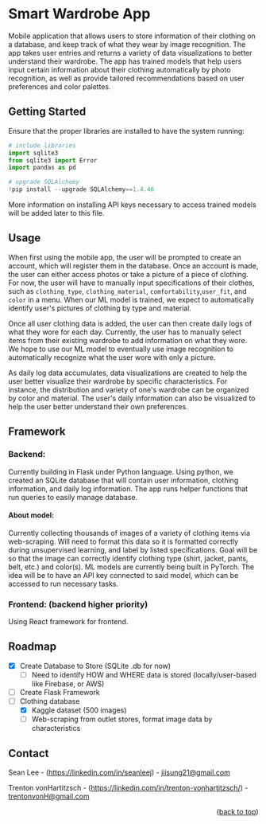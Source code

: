 # Smart Wardrobe App ###

Mobile application that allows users to store information of their clothing on a database, and keep track of what they wear by image recognition. The app takes user entries and returns a variety of data visualizations to better understand their wardrobe. The app has trained models that help users input certain information about their clothing automatically by photo recognition, as well as provide tailored recommendations based on user preferences and color palettes. 

## Getting Started

Ensure that the proper libraries are installed to have the system running:

```python
# include libraries
import sqlite3
from sqlite3 import Error
import pandas as pd

# upgrade SQLAlchemy 
!pip install --upgrade SQLAlchemy==1.4.46
```

More information on installing API keys necessary to access trained models will be added later to this file. 
## Usage

When first using the mobile app, the user will be prompted to create an account, which will register them in the database. Once an account is made, the user can either access photos or take a picture of a piece of clothing. For now, the user will have to manually input specifications of their clothes, such as `clothing_type`, `clothing_material`, `comfortability`,`user_fit`, and `color` in a menu. When our ML model is trained, we expect to automatically identify user's pictures of clothing by type and material.

Once all user clothing data is added, the user can then create daily logs of what they wore for each day. Currently, the user has to manually select items from their existing wardrobe to add information on what they wore. We hope to use our ML model to eventually use image recognition to automatically recognize what the user wore with only a picture. 

As daily log data accumulates, data visualizations are created to help the user better visualize their wardrobe by specific characteristics. For instance, the distribution and variety of one's wardrobe can be organized by color and material. The user's daily information can also be visualized to help the user better understand their own preferences.

## Framework 

### Backend: 

Currently building in Flask under Python language. Using python, we created an SQLite database that will contain user information, clothing information, and daily log information. The app runs helper functions that run queries to easily manage database. 

#### About model: 

Currently collecting thousands of images of a variety of clothing items via web-scraping. Will need to format this data so it is formatted correctly during unsupervised learning, and label by listed specifications. Goal will be so that the image can correctly identify clothing type (shirt, jacket, pants, belt, etc.) and color(s). ML models are currently being built in PyTorch. The idea will be to have an API key connected to said model, which can be accessed to run necessary tasks. 


### Frontend: (backend higher priority)

Using React framework for frontend. 

<!-- ROADMAP -->
## Roadmap

- [x] Create Database to Store (SQLite .db for now)
  - [ ] Need to identify HOW and WHERE data is stored (locally/user-based like Firebase, or AWS)
- [ ] Create Flask Framework
- [ ] Clothing database
  - [X] Kaggle dataset (500 images)
  - [ ] Web-scraping from outlet stores, format image data by characteristics

<!-- CONTACT -->
## Contact

Sean Lee - (https://linkedin.com/in/seanleej) - jiisung21@gmail.com

Trenton vonHartitzsch - (https://linkedin.com/in/trenton-vonhartitzsch/) - trentonvonH@gmail.com

<p align="right">(<a href="#readme-top">back to top</a>)</p>



